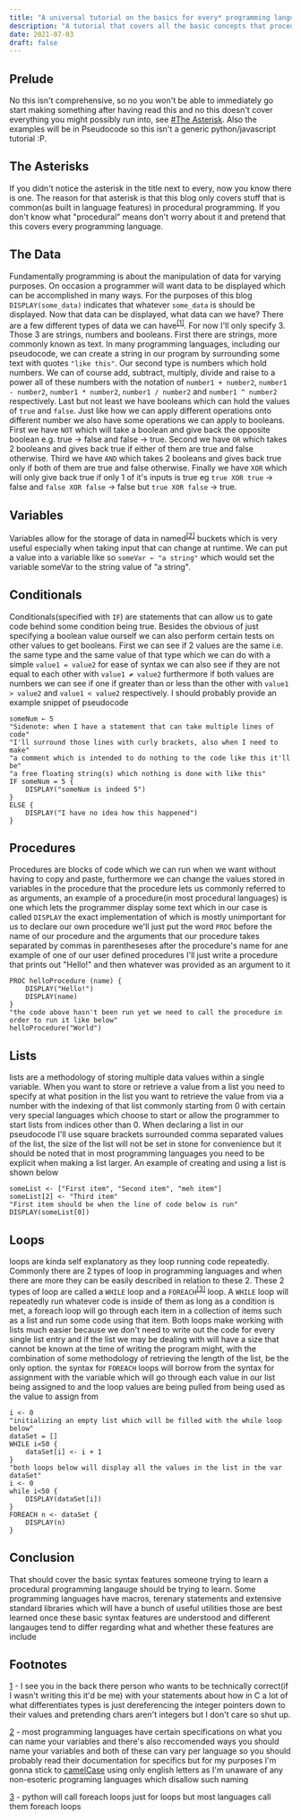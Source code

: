 ```yaml
---
title: "A universal tutorial on the basics for every* programming language"
description: "A tutorial that covers all the basic concepts that procedural languages commonly have"
date: 2021-07-03
draft: false
---
```

## Prelude
No this isn't comprehensive, so no you won't be able to immediately go start making something after having read this and no this doesn't cover everything you might possibly run into, see [#The Asterisk](#The%20Asterisk). Also the examples will be in Pseudocode so this isn't a generic python/javascript tutorial :P.

## The Asterisks
If you didn't notice the asterisk in the title next to every, now you know there is one. The reason for that asterisk is that this blog only covers stuff that is common(as built in language features) in procedural programming. If you don't know what "procedural" means don't worry about it and pretend that this covers every programming language. 

## The Data
Fundamentally programming is about the manipulation of data for varying purposes. On occasion a programmer will want data to be displayed which can be accomplished in many ways. For the purposes of this blog `DISPLAY(some_data)` indicates that whatever `some_data` is should be displayed. Now that data can be displayed, what data can we have? There are a few different types of data we can have<sup>[[1]](#1)</sup>. For now I'll only specify 3. Those 3 are strings, numbers and booleans. First there are strings, more commonly known as text. In many programming languages, including our pseudocode, we can create a string in our program by surrounding some text with quotes `"like this"`. Our second type is numbers which hold numbers. We can of course add, subtract, multiply, divide and raise to a power all of these numbers with the notation of `number1 + number2`, `number1 - number2`, `number1 * number2`, `number1 / number2` and `number1 ^ number2` respectively. Last but not least we have booleans which can hold the values of `true` and `false`. Just like how we can apply different operations onto different number we also have some operations we can apply to booleans. First we have `NOT` which will take a boolean and give back the opposite boolean e.g. true → false and false → true. Second we have `OR` which takes 2 booleans and gives back true if either of them are true and false otherwise. Third we have `AND` which takes 2 booleans and gives back true only if both of them are true and false otherwise. Finally we have `XOR` which will only give back true if only 1 of it's inputs is true eg `true XOR true` → false and `false XOR false` → false but `true XOR false` → true.

## Variables
Variables allow for the storage of data in named<sup>[[2]](#2)</sup> buckets which is very useful especially when taking input that can change at runtime. We can put a value into a variable like so `someVar ← "a string"` which would set the variable someVar to the string value of "a string".


## Conditionals
Conditionals(specified with `IF`) are statements that can allow us to gate code behind some condition being true. Besides the obvious of just specifying a boolean value ourself we can also perform certain tests on other values to get booleans. First we can see if 2 values are the same i.e. the same type and the same value of that type which we can do with a simple `value1 = value2` for ease of syntax we can also see if they are not equal to each other with `value1 ≠ value2` furthermore if both values are numbers we can see if one if greater than or less than the other with `value1 > value2` and `value1 < value2` respectively. I should probably provide an example snippet of pseudocode
```
someNum ← 5
"Sidenote: when I have a statement that can take multiple lines of code"
"I'll surround those lines with curly brackets, also when I need to make"
"a comment which is intended to do nothing to the code like this it'll be"
"a free floating string(s) which nothing is done with like this"
IF someNum = 5 {
    DISPLAY("someNum is indeed 5")
}
ELSE {
    DISPLAY("I have no idea how this happened")
}
```

## Procedures
Procedures are blocks of code which we can run when we want without having to copy and paste, furthermore we can change the values stored in variables in the procedure that the procedure lets us commonly referred to as arguments, an example of a procedure(in most procedural languages) is one which lets the programmer display some text which in our case is called `DISPLAY` the exact implementation of which is mostly unimportant for us to declare our own procedure we'll just put the word `PROC` before the name of our procedure and the arguments that our procedure takes separated by commas in parentheseses after the procedure's name for ane example of one of our user defined procedures I'll just write a procedure that prints out "Hello!" and then whatever was provided as an argument to it
```
PROC helloProcedure (name) {
    DISPLAY("Hello!")
    DISPLAY(name)
}
"the code above hasn't been run yet we need to call the procedure in order to run it like below"
helloProcedure("World")
```
## Lists
lists are a methodology of storing multiple data values within a single variable. When you want to store or retrieve a value from a list you need to specify at what position in the list you want to retrieve the value from via a number with the indexing of that list commonly starting from 0 with certain very special languages which choose to start or allow the programmer to start lists from indices other than 0. When declaring a list in our pseudocode I'll use square brackets surrounded comma separated values of the list, the size of the list will not be set in stone for convenience but it should be noted that in most programming languages you need to be explicit when making a list larger. An example of creating and using a list is shown below
```
someList <- ["First item", "Second item", "meh item"]
someList[2] <- "Third item"
"First item should be when the line of code below is run"
DISPLAY(someList[0])
```
## Loops
loops are kinda self explanatory as they loop running code repeatedly. Commonly there are 2 types of loop in programming languages and when there are more they can be easily described in relation to these 2. These 2 types of loop are called a `WHILE` loop and a `FOREACH`<sup>[[3]](#3)</sup> loop. A `WHILE` loop will repeatedly run whatever code is inside of them as long as a condition is met, a foreach loop will go through each item in a collection of items such as a list and run some code using that item. Both loops make working with lists much easier because we don't need to write out the code for every single list entry and if the list we may be dealing with will have a size that cannot be known at the time of writing the program might, with the combination of some methodology of retrieving the length of the list, be the only option. the syntax for `FOREACH` loops will borrow from the syntax for assignment with the variable which will go through each value in our list being assigned to and the loop values are being pulled from being used as the value to assign from
```
i <- 0
"initializing an empty list which will be filled with the while loop below"
dataSet = []
WHILE i<50 {
    dataSet[i] <- i + 1
}
"both loops below will display all the values in the list in the var dataSet"
i <- 0
while i<50 {
    DISPLAY(dataSet[i])
}
FOREACH n <- dataSet {
    DISPLAY(n)
}
```
## Conclusion
That should cover the basic syntax features someone trying to learn a procedural programming langauge should be trying to learn. Some programming languages have macros, terenary statements and extensive standard libraries which will have a bunch of useful utilities those are best learned once these basic syntax features are understood and different langauges tend to differ regarding what and whether these features are include

## Footnotes
<a href="./#1" name="1">1</a> - I see you in the back there person who wants to be technically correct(if I wasn't writing this it'd be me) with your statements about how in C a lot of what differentiates types is just dereferencing the integer pointers down to their values and pretending chars aren't integers but I don't care so shut up.

<a href="./#2" name="2">2</a> - most programming languages have certain specifications on what you can name your variables and there's also reccomended ways you should name your variables and both of these can vary per language so you should probably read their documentation for specifics but for my purposes I'm gonna stick to [camelCase](https://en.wikipedia.org/wiki/Camel_case) using only english letters as I'm unaware of any non-esoteric programing languages which disallow such naming

<a href="./#3" name="3">3</a> - python will call foreach loops just for loops but most languages call them foreach loops
